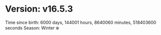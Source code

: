 # Version: v16.5.3
Time since birth: 6000 days, 144001 hours, 8640060 minutes, 518403600 seconds
Season: Winter ❄️
